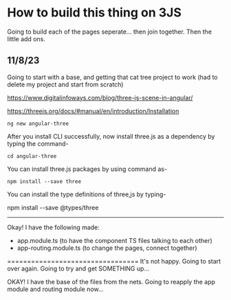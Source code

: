 How to build this thing on 3JS
=================================

Going to build each of the pages seperate... then join together. Then the little add ons.

## 11/8/23

Going to start with a base, and getting that cat tree project to work (had to delete my project and start from scratch)

<https://www.digitalinfoways.com/blog/three-js-scene-in-angular/>

<https://threejs.org/docs/#manual/en/introduction/Installation>

    ng new angular-three

After you install CLI successfully, now install three.js as a dependency by typing the command- 

    cd angular-three

You can install three.js packages by using command as-

    npm install --save three

You can install the type definitions of three,js by typing- 

   npm install --save @types/three

---------

Okay! I have the following made:
- app.module.ts (to have the component TS files talking to each other)
- app-routing.module.ts (to change the pages, connect together)

=================================
It's not happy. Going to start over again. Going to try and get SOMETHING up...

OKAY! I have the base of the files from the nets. Going to reapply the app module and routing module now...

